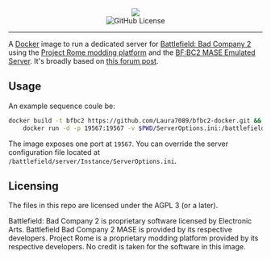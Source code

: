 <div align="center">
  <img src="https://shared.steamstatic.com/store_item_assets/steam/apps/24960/header.jpg"/>
  <br/>
  <img alt="GitHub License" src="https://img.shields.io/github/license/Laura7089/bfbc2-docker">
</div>

---

A [Docker](https://www.docker.com) image to run a dedicated server for [Battlefield: Bad Company 2](https://en.wikipedia.org/wiki/Battlefield:_Bad_Company_2) using the [Project Rome modding platform](https://veniceunleashed.net/project-rome) and the [BF:BC2 MASE Emulated Server](https://sourceforge.net/projects/battlefieldbadcompany2mase/).
It's broadly based on [this forum post](https://forums.veniceunleashed.net/viewtopic.php?p=60#p60).

## Usage

An example sequence coule be:

```bash
docker build -t bfbc2 https://github.com/Laura7089/bfbc2-docker.git && \
    docker run -d -p 19567:19567 -v $PWD/ServerOptions.ini:/battlefield/server/Instance/ServerOptions.ini:ro bfbc2
```

The image exposes one port at `19567`.
You can override the server configuration file located at `/battlefield/server/Instance/ServerOptions.ini`.

## Licensing

The files in this repo are licensed under the AGPL 3 (or a later).

Battlefield: Bad Company 2 is proprietary software licensed by Electronic Arts.
Battlefield Bad Company 2 MASE is provided by its respective developers.
Project Rome is a proprietary modding platform provided by its respective developers.
No credit is taken for the software in this image.
